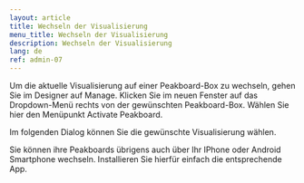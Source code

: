 ```yaml
---
layout: article
title: Wechseln der Visualisierung
menu_title: Wechseln der Visualisierung
description: Wechseln der Visualisierung
lang: de
ref: admin-07
---
```


Um die aktuelle Visualisierung auf einer Peakboard-Box zu wechseln, gehen Sie im Designer auf Manage. Klicken Sie im neuen Fenster auf das Dropdown-Menü rechts von der gewünschten Peakboard-Box. Wählen Sie hier den Menüpunkt Activate Peakboard.

Im folgenden Dialog können Sie die gewünschte Visualisierung wählen.

Sie können ihre Peakboards übrigens auch über Ihr IPhone oder Android Smartphone wechseln. Installieren Sie hierfür einfach die entsprechende App.


<div>
	<a href= "https://itunes.apple.com/de/app/peakboard-manager/id1148615440?mt=8&at=10l6Xd&ct=jeyff0ftti00xkod01g9a"
	style= "display:inline-block;overflow:hidden;background:url(https://linkmaker.itunes.apple.com/assets/shared/badges/en-us/appstore-lrg.svg) no-repeat;width:135px;height:40px;background-size:contain;">
	</a>


  <a href= "https://play.google.com/store/apps/details?id=com.peakboard.manager&pcampaignid=MKT-Other-global-all-co-prtnr-py-PartBadge-Mar2515-"
	style= "display:inline-block;overflow:hidden;background:url(https://cdn.rawgit.com/steverichey/google-play-badge-svg/266d2b2d/img/de_get.svg) no-repeat;width:135px;height:40px;background-size:contain;">
	</a>

</div>
